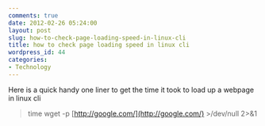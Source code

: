 ```yaml
---
comments: true
date: 2012-02-26 05:24:00
layout: post
slug: how-to-check-page-loading-speed-in-linux-cli
title: how to check page loading speed in linux cli
wordpress_id: 44
categories:
- Technology
---
```


Here is a quick handy one liner to get the time it took to load up a webpage in linux cli




> 

> 
> time wget -p [http://google.com/](http://google.com/) >/dev/null 2>&1
> 
> 

